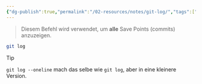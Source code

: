 ```yaml
---
{"dg-publish":true,"permalink":"/02-resources/notes/git-log/","tags":["#git/log"],"noteIcon":"","updated":"2025-09-05T10:12:28.000+02:00"}
---
```


>Diesem Befehl wird verwendet, um **alle** Save Points (commits) anzuzeigen.
```bash
git log 
```

>[!tip] 
>`git log --oneline` mach das selbe wie `git log`,  aber in eine kleinere Version.